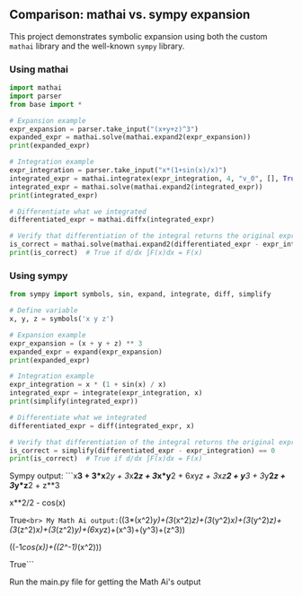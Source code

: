 ## Comparison: mathai vs. sympy expansion

This project demonstrates symbolic expansion using both the custom `mathai` library and the well-known `sympy` library.

### Using mathai
```python
import mathai
import parser
from base import *

# Expansion example
expr_expansion = parser.take_input("(x+y+z)^3")
expanded_expr = mathai.solve(mathai.expand2(expr_expansion))
print(expanded_expr)

# Integration example
expr_integration = parser.take_input("x*(1+sin(x)/x)")
integrated_expr = mathai.integratex(expr_integration, 4, "v_0", [], True, False, True)  # integrate wrt x
integrated_expr = mathai.solve(mathai.expand2(integrated_expr))
print(integrated_expr)

# Differentiate what we integrated
differentiated_expr = mathai.diffx(integrated_expr)

# Verify that differentiation of the integral returns the original expression
is_correct = mathai.solve(mathai.expand2(differentiated_expr - expr_integration)) == 0
print(is_correct)  # True if d/dx ∫F(x)dx = F(x)
```

### Using sympy
```python
from sympy import symbols, sin, expand, integrate, diff, simplify

# Define variable
x, y, z = symbols('x y z')

# Expansion example
expr_expansion = (x + y + z) ** 3
expanded_expr = expand(expr_expansion)
print(expanded_expr)

# Integration example
expr_integration = x * (1 + sin(x) / x)
integrated_expr = integrate(expr_integration, x)
print(simplify(integrated_expr))

# Differentiate what we integrated
differentiated_expr = diff(integrated_expr, x)

# Verify that differentiation of the integral returns the original expression
is_correct = simplify(differentiated_expr - expr_integration) == 0
print(is_correct)  # True if d/dx ∫F(x)dx = F(x)
```

Sympy output: ```x**3 + 3*x**2*y + 3*x**2*z + 3*x*y**2 + 6*x*y*z + 3*x*z**2 + y**3 + 3*y**2*z + 3*y*z**2 + z**3

x**2/2 - cos(x)

True``` <br>
My Math Ai output: ```((3*(x^2)*y)+(3*(x^2)*z)+(3*(y^2)*x)+(3*(y^2)*z)+(3*(z^2)*x)+(3*(z^2)*y)+(6*x*y*z)+(x^3)+(y^3)+(z^3))

((-1*cos(x))+((2^-1)*(x^2)))

True```

Run the main.py file for getting the Math Ai's output

